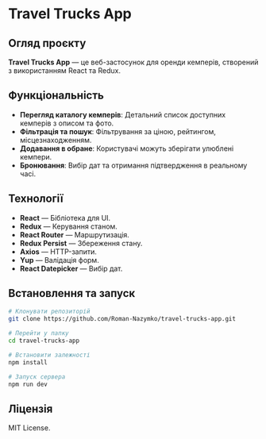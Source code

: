 # Travel Trucks App

## Огляд проєкту

**Travel Trucks App** — це веб-застосунок для оренди кемперів, створений з використанням React та Redux.

## Функціональність

- **Перегляд каталогу кемперів**: Детальний список доступних кемперів з описом та фото.
- **Фільтрація та пошук**: Фільтрування за ціною, рейтингом, місцезнаходженням.
- **Додавання в обране**: Користувачі можуть зберігати улюблені кемпери.
- **Бронювання**: Вибір дат та отримання підтвердження в реальному часі.

## Технології

- **React** — Бібліотека для UI.
- **Redux** — Керування станом.
- **React Router** — Маршрутизація.
- **Redux Persist** — Збереження стану.
- **Axios** — HTTP-запити.
- **Yup** — Валідація форм.
- **React Datepicker** — Вибір дат.

## Встановлення та запуск

```sh
# Клонувати репозиторій
git clone https://github.com/Roman-Nazymko/travel-trucks-app.git

# Перейти у папку
cd travel-trucks-app

# Встановити залежності
npm install

# Запуск сервера
npm run dev
```

## Ліцензія

MIT License.

